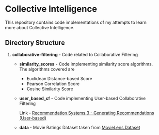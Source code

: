 # Collective Intelligence #

This repository contains code implementations of my attempts to learn more about Collective Intelligence.

## Directory Structure ##
1. **collaborative-filtering** - Code related to Collaborative Filtering
	- **similarity_scores** - Code implementing similarity score algorithms. The algorithms covered are 
		- Euclidean Distance-based Score 
		- Pearson Correlation Score
		- Cosine Similarity Score

	- **user_based_cf** - Code implementing User-based Collaborative Filtering
		
		Link - [Recommendation Systems 3 - Generating Recommendations (User-based)](https://www.atindriyaghosh.com/recommendation-systems-3-user-based-recommendations/ "Recommendation Systems 3 - Generating Recommendations (User-based)")

	- **data** - Movie Ratings Dataset taken from [MovieLens Dataset](http://grouplens.org/datasets/movielens/ "MovieLens Dataset")

